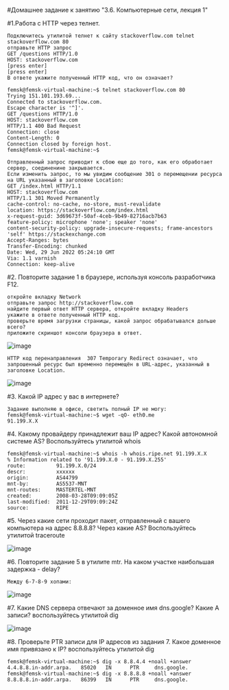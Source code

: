 ﻿#Домашнее задание к занятию "3.6. Компьютерные сети, лекция 1"
 
#1.Работа c HTTP через телнет.

    Подключитесь утилитой телнет к сайту stackoverflow.com telnet stackoverflow.com 80
    отправьте HTTP запрос
    GET /questions HTTP/1.0
    HOST: stackoverflow.com
    [press enter]
    [press enter]
    В ответе укажите полученный HTTP код, что он означает?
    
    femsk@femsk-virtual-machine:~$ telnet stackoverflow.com 80
    Trying 151.101.193.69...
    Connected to stackoverflow.com.
    Escape character is '^]'.
    GET /questions HTTP/1.0
    HOST: stackoverflow.com
    HTTP/1.1 400 Bad Request
    Connection: close
    Content-Length: 0
    Connection closed by foreign host.
    femsk@femsk-virtual-machine:~$
    
    Отправленный запрос приводит к сбою еще до того, как его обработает сервер, соединенине закрывается.
    Если изменить запрос, то мы увидим сообщение 301 о перемещении ресурса на URL указанный в заголовке Location:
    GET /index.html HTTP/1.1
    HOST: stackoverflow.com
    HTTP/1.1 301 Moved Permanently
    cache-control: no-cache, no-store, must-revalidate
    location: https://stackoverflow.com/index.html
    x-request-guid: 3d69673f-50af-4ceb-9b49-82716acb7b63
    feature-policy: microphone 'none'; speaker 'none'
    content-security-policy: upgrade-insecure-requests; frame-ancestors 'self' https://stackexchange.com
    Accept-Ranges: bytes
    Transfer-Encoding: chunked
    Date: Wed, 29 Jun 2022 05:24:10 GMT
    Via: 1.1 varnish
    Connection: keep-alive
    
#2. Повторите задание 1 в браузере, используя консоль разработчика F12.

    откройте вкладку Network
    отправьте запрос http://stackoverflow.com
    найдите первый ответ HTTP сервера, откройте вкладку Headers
    укажите в ответе полученный HTTP код.
    проверьте время загрузки страницы, какой запрос обрабатывался дольше всего?
    приложите скриншот консоли браузера в ответ.
    
![image](https://user-images.githubusercontent.com/104899352/176360310-cb1314e9-65fb-49dc-bb71-714c75665aa5.png)
    
    HTTP код перенаправления  307 Temporary Redirect означает, что запрошенный ресурс был временно перемещён в URL-адрес, указанный в заголовке Location.
    
![image](https://user-images.githubusercontent.com/104899352/176360904-d02c7159-2584-4b19-a2e4-37c9bd9d2f8c.png)
    
#3. Какой IP адрес у вас в интернете?

    Задание выполняю в офисе, светить полный IP не могу:
    femsk@femsk-virtual-machine:~$ wget -qO- eth0.me
    91.199.X.X

#4. Какому провайдеру принадлежит ваш IP адрес? Какой автономной системе AS? Воспользуйтесь утилитой whois

    femsk@femsk-virtual-machine:~$ whois -h whois.ripe.net 91.199.X.X
    % Information related to '91.199.X.0 - 91.199.X.255'
    route:          91.199.X.0/24
    descr:          xxxxxx
    origin:         AS44799
    mnt-by:         AS5537-MNT
    mnt-routes:     MASTERTEL-MNT
    created:        2008-03-28T09:09:05Z
    last-modified:  2011-12-29T09:09:24Z
    source:         RIPE

#5. Через какие сети проходит пакет, отправленный с вашего компьютера на адрес 8.8.8.8? Через какие AS? Воспользуйтесь утилитой traceroute

![image](https://user-images.githubusercontent.com/104899352/176363868-5d69afd9-ed6a-41a4-bd44-6b593c4f36e5.png)

#6. Повторите задание 5 в утилите mtr. На каком участке наибольшая задержка - delay?

    Между 6-7-8-9 хопами:
   
![image](https://user-images.githubusercontent.com/104899352/176364610-86fe2a52-dc39-43e4-aef3-2f7d8ba9af88.png)

#7. Какие DNS сервера отвечают за доменное имя dns.google? Какие A записи? воспользуйтесь утилитой dig

![image](https://user-images.githubusercontent.com/104899352/176365322-312ba777-a54a-43ec-9532-551553447a8f.png)

#8. Проверьте PTR записи для IP адресов из задания 7. Какое доменное имя привязано к IP? воспользуйтесь утилитой dig

    femsk@femsk-virtual-machine:~$ dig -x 8.8.4.4 +noall +answer
    4.4.8.8.in-addr.arpa.   85020   IN      PTR     dns.google.
    femsk@femsk-virtual-machine:~$ dig -x 8.8.8.8 +noall +answer
    8.8.8.8.in-addr.arpa.   86399   IN      PTR     dns.google.


